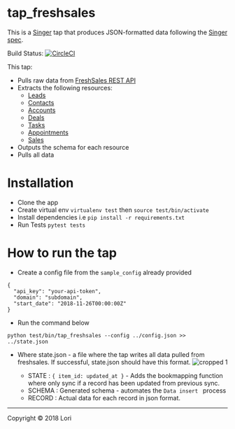 # tap_freshsales

This is a [Singer](https://singer.io) tap that produces JSON-formatted data
following the [Singer
spec](https://github.com/singer-io/getting-started/blob/master/SPEC.md).

Build Status: [![CircleCI](https://circleci.com/gh/Lori-Systems/tap_freshsales/tree/master.svg?style=svg)](https://circleci.com/gh/Lori-Systems/tap_freshsales/tree/master)

This tap:

- Pulls raw data from [FreshSales REST API](https://www.freshsales.io/api)
- Extracts the following resources:
  - [Leads](https://www.freshsales.io/api/#leads)
  - [Contacts](https://www.freshsales.io/api/#contacts)
  - [Accounts](https://www.freshsales.io/api/#accounts)
  - [Deals](https://www.freshsales.io/api/#deals)
  - [Tasks](https://www.freshsales.io/api/#tasks)
  - [Appointments](https://www.freshsales.io/api/#appointments)
  - [Sales](https://www.freshsales.io/api/#sales-activities)
- Outputs the schema for each resource
- Pulls all data

# Installation
- Clone the app
- Create virtual env `virtualenv test` then `source test/bin/activate`
- Install dependencies i.e `pip install -r requirements.txt`
- Run Tests `pytest tests`

# How to run the tap
- Create a config file from the `sample_config` already provided
```
{
  "api_key": "your-api-token",
  "domain": "subdomain",
  "start_date": "2018-11-26T00:00:00Z"
}
```
- Run the command below
```
python test/bin/tap_freshsales --config ../config.json >> ../state.json
```
- Where state.json - a file where the tap writes all data pulled from freshsales.
If successful, state.json should have this format.
![cropped 1](https://user-images.githubusercontent.com/8224798/65393181-25244180-dd86-11e9-8130-eaa6fd9e1021.png)

  - STATE : `{ item_id: updated_at }` - Adds the bookmapping function where only sync if a record has been updated from previous sync.
  - SCHEMA : Generated schema - automates the `Data insert ` process
  - RECORD : Actual data for each record in json format.

---

Copyright &copy; 2018 Lori
